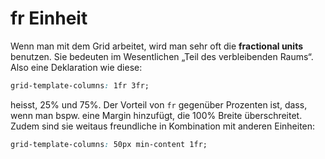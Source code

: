 # fr Einheit

Wenn man mit dem Grid arbeitet, wird man sehr oft die **fractional units** benutzen. Sie bedeuten im Wesentlichen „Teil des verbleibenden Raums“.
Also eine Deklaration wie diese:

````CSS
grid-template-columns: 1fr 3fr;
````

heisst, 25% und 75%. Der Vorteil von `fr` gegenüber Prozenten ist, dass, wenn man bspw. eine Margin hinzufügt, die 100% Breite überschreitet.
Zudem sind sie weitaus freundliche in Kombination mit anderen Einheiten:

````CSS
grid-template-columns: 50px min-content 1fr;
````

